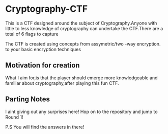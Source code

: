 # Cryptography-CTF

This is  a CTF designed around the subject of Cryptography.Anyone with little to less knowledge of cryptography can undertake the CTF.There are a total of 6 flags to capture


The CTF is created using concepts from assymetric/two -way encryption. to your basic encryption techniques  

## Motivation for creation

What I aim for,is that the player should emerge more knowledgeable and familiar about cryptography,after playing this fun CTF.

## Parting Notes
I aint giving out any surprises here! Hop on to the repository and jump to Round 1!

P.S You will find the answers in there!


